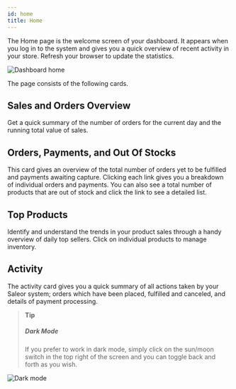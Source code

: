 ```yaml
---
id: home
title: Home
---
```


The Home page is the welcome screen of your dashboard. It appears when you log in to the system and gives you a quick overview of recent activity in your store. Refresh your browser to update the statistics.

![Dashboard home](assets/dashboard-home/1.png)


The page consists of the following cards.

## Sales and Orders Overview

Get a quick summary of the number of orders for the current day and the running total value of sales.


## Orders, Payments, and Out Of Stocks

This card gives an overview of the total number of orders yet to be fulfilled and payments awaiting capture. Clicking each link gives you a breakdown of individual orders and payments. You can also see a total number of products that are out of stock and click the link to see a detailed list. 


## Top Products

Identify and understand the trends in your product sales through a handy overview of daily top sellers. Click on individual products to manage inventory. 


## Activity

The activity card gives you a quick summary of all actions taken by your Saleor system; orders which have been placed, fulfilled and canceled, and details of payment processing. 


> **Tip**
>
> ##### Dark Mode 
>
> If you prefer to work in dark mode, simply click on the sun/moon switch in the top right of the screen and you can toggle back and forth as you wish. 

![Dark mode](assets/dashboard-home/2.jpg)
